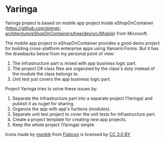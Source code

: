 # Yaringa

Yaringa project is based on mobile app project inside eShopOnContainer (https://github.com/dotnet-architecture/eShopOnContainers/tree/dev/src/Mobile) from Microsoft.

The mobile app project in eShopOnContainer provides a good demo project for building cross-platform enterprise apps using Xamarin.Forms. But it has the drawbacks below from my personal point of view:

1. The infrastructure part is mixed with app business logic part.
2. The project C# class files are organzied by the class's duty instead of the module the class belongs to.
3. Unit test just covers the app business logic part.

Project Yaringa tries to solve these issues by:

1. Separate the infrastructure part into a separate project (Yaringa) and publish it as nuget for sharing.
2. Organize the app with app's fuctions (modules).
3. Separate unit test project to cover the unit tests for infrastructure part.
4. Create a project template for creating new app projects.
5. Keep the whole project (Yaringa) simple.


Icons made by [monkik](https://www.flaticon.com/authors/monkik) from [Flaticon](https://www.flaticon.com/) is licensed by [CC 3.0 BY](http://creativecommons.org/licenses/by/3.0/)
